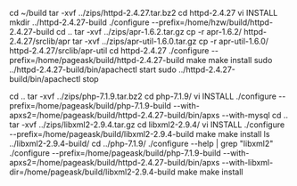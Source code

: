 cd ~/build
tar -xvf ../zips/httpd-2.4.27.tar.bz2
cd httpd-2.4.27
vi INSTALL
mkdir ../httpd-2.4.27-build
./configure --prefix=/home/hzw/build/httpd-2.4.27-build
cd ..
tar -xvf ../zips/apr-1.6.2.tar.gz
cp -r apr-1.6.2/ httpd-2.4.27/srclib/apr
tar -xvf ../zips/apr-util-1.6.0.tar.gz
cp -r apr-util-1.6.0/ httpd-2.4.27/srclib/apr-util
cd httpd-2.4.27
./configure --prefix=/home/pageask/build/httpd-2.4.27-build
make
make install
sudo ../httpd-2.4.27-build/bin/apachectl start
sudo ../httpd-2.4.27-build/bin/apachectl stop

cd ..
tar -xvf ../zips/php-7.1.9.tar.bz2
cd php-7.1.9/
vi INSTALL
./configure --prefix=/home/pageask/build/php-7.1.9-build --with-apxs2=/home/pageask/build/httpd-2.4.27-build/bin/apxs --with-mysql
cd ..
tar -xvf ../zips/libxml2-2.9.4.tar.gz
cd libxml2-2.9.4/
vi INSTALL
./configure --prefix=/home/pageask/build/libxml2-2.9.4-build
make
make install
ls ../libxml2-2.9.4-build/
cd ../php-7.1.9/
./configure --help | grep "libxml2"
./configure --prefix=/home/pageask/build/php-7.1.9-build --with-apxs2=/home/pageask/build/httpd-2.4.27-build/bin/apxs --with-libxml-dir=/home/pageask/build/libxml2-2.9.4-build
make
make install

